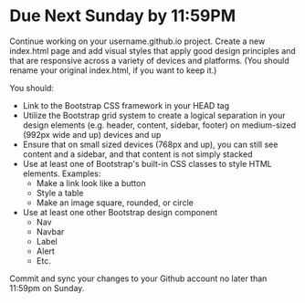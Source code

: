 # Due Next Sunday by 11:59PM

Continue working on your username.github.io project. Create a new index.html page and add visual styles that apply good design principles and that are responsive across a variety of devices and platforms. (You should rename your original index.html, if you want to keep it.)

You should:

- Link to the Bootstrap CSS framework in your HEAD tag
- Utilize the Bootstrap grid system to create a logical separation in your design elements (e.g. header, content, sidebar, footer) on medium-sized (992px wide and up) devices and up
- Ensure that on small sized devices (768px and up), you can still see content and a sidebar, and that content is not simply stacked
- Use at least one of Bootstrap's built-in CSS classes to style HTML elements. Examples:
  - Make a link look like a button
  - Style a table
  - Make an image square, rounded, or circle
- Use at least one other Bootstrap design component
  - Nav
  - Navbar
  - Label
  - Alert
  - Etc.

Commit and sync your changes to your Github account no later than 11:59pm on Sunday.
